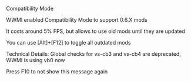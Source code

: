 Compatibility Mode

WWMI enabled Compatibility Mode to support 0.6.X mods

It costs around 5% FPS, but allows to use old mods until they are updated

You can use [Alt]+[F12] to toggle all outdated mods

Technical Details:
Global checks for vs-cb3 and vs-cb4 are deprecated, WWMI is using vb0 now

Press F10 to not show this message again